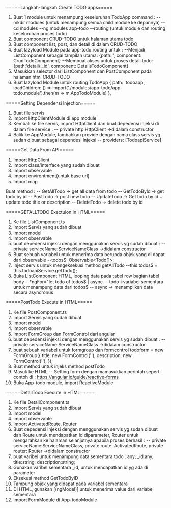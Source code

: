 =====Langkah-langkah Create TODO apps=====
1. Buat 1 module untuk menampung keseluruhan TodoApp
command :
  --mkdir modules (untuk menampung semua child module ke depannya)
  --cd modules
  --ng modules app-todo --routing (untuk module dan routing keseluruhan proses todo)
2. Buat component CRUD-TODO untuk halaman utama todo
3. Buat component list, post, dan detail di dalam CRUD-TODO
4. Buat lazyload Module pada app-todo.routing untuk :
  --Menjadi ListComponent sebagai tampilan utama: {path:'', component: CrudTodoComponent}
  --Membuat akses untuk proses detail todo: {path:'detail/:_id', component: DetailsTodoComponent}
5. Masukkan selector dari ListComponent dan PostComponent pada halaman html CRUD-TODO
6. Buat lazyload Module untuk routing TodoApp
  {
    path: 'todoapp',
    loadChildren: () => import('./modules/app-todo/app-todo.module').then(m => m.AppTodoModule)
  },


=====Setting Dependensi Injection=====
1. Buat file servis
2. Import HttpClientModule di app module
3. Kembali ke file servis, import HttpClient dan buat depedensi injeksi di dalam file service :
   -- private http:HttpClient ->didalam constructor
4. Balik ke AppModule, tambahkan provide dengan nama class servis yg sudah dibuat sebagai dependesi injeksi
   -- providers: [TodoapiService]

=====Get Data From API=====
1. Import HttpClient
2. Import class/interface yang sudah dibuat
3. Import observable
4. Import environtment(untuk base url)
5. Import map

Buat method :
  -- GetAllTodo -> get all data from todo
  -- GetTodoById -> get todo by id
  -- PostTodo -> post new todo
  -- UpdateTodo -> Get todo by id + update todo title or description
  -- DeleteTodo -> delete todo by id

=====GETALLTODO Exectuion in HTML=====
1. Ke file ListComponent.ts
2. Import Servis yang sudah dibuat
3. Import model
4. Import observable
5. buat depedensi injeksi dengan menggunakan servis yg sudah dibuat :
   -- private serviceName:ServiceNameClass ->didalam constructor
6. Buat sebuah variabel untuk menerima data berupda objek yang di dapat dari observable
   --todos$: Observable<Todo[]>;
7. Inject servis untuk mengeksekusi method getAllTodo
   --this.todos$ = this.todoapiService.getTodo();
8. Buka ListComponent HTML, looping data pada tabel row bagian tabel body
   --*ngFor="let todo of todos$ | async
      -- todo->variabel sementara untuk menampung data dari todos$
      -- async -> menampilkan data secara asyncronus

=====PostTodo Execute in HTML=====
1. Ke file PostComponent.ts
2. Import Servis yang sudah dibuat
3. Import model
4. Import observable
5. Import FormGroup dan FormControl dari angular
6. buat depedensi injeksi dengan menggunakan servis yg sudah dibuat :
   -- private serviceName:ServiceNameClass ->didalam constructor
7. buat sebuah variabel untuk formgroup dan formcontrol
   todoform = new FormGroup({
      title: new FormControl(''),
      description: new FormControl(''),
    });
8. Buat method untuk injeks method postTodo
9. Masuk ke HTML
   -- Setting form dengan mamasukkan perintah seperti contoh di :
      https://angular.io/guide/reactive-forms
10. Buka App-todo module, import ReactiveModule

=====DetailTodo Execute in HTML=====
1. Ke file DetailComponent.ts
2. Import Servis yang sudah dibuat
3. Import model
4. Import observable
5. Import ActivatedRoute, Router
6. Buat depedensi injeksi dengan menggunakan servis yg sudah dibuat dan Route untuk mendapatkan Id diparameter, Router untuk mengarahkan ke halaman selanjutnya apabila proses berhasil :
   -- private serviceName:ServiceNameClass, private route: ActivatedRoute, private router: Router ->didalam constructor
7. buat varibel untuk menampung data sementara
    todo : any;
    _id:any;
    title:string;
    description:string;
8. Gunakan varibel sementara _id, untuk mendapatkan id yg ada di parameter
9. Eksekusi method GetTodoByID
10. Tampung objek yang didapat pada variabel sementara
11. Di HTML, gunakan [(ngModel)] untuk menerima value dari variabel sementara
12. Import FormModule di App-todoModule 
